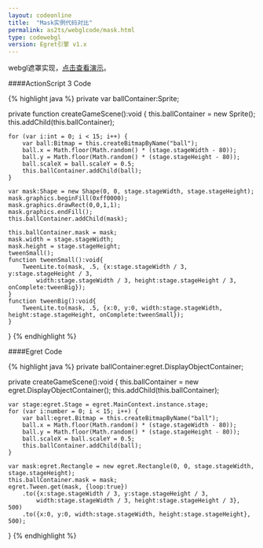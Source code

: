 ```yaml
---
layout: codeonline
title:  "Mask实例代码对比"
permalink: as2ts/webglcode/mask.html
type: codewebgl
version: Egret引擎 v1.x
---
```


webgl遮罩实现，<a href="http://static.egret-labs.org/egret-game/webgl/mask/launcher/release.html" target="_blank">点击查看演示</a>。

####ActionScript 3 Code

{% highlight java  %}
private var ballContainer:Sprite;

private function createGameScene():void {
    this.ballContainer = new Sprite();
    this.addChild(this.ballContainer);

    for (var i:int = 0; i < 15; i++) {
        var ball:Bitmap = this.createBitmapByName("ball");
        ball.x = Math.floor(Math.random() * (stage.stageWidth - 80));
        ball.y = Math.floor(Math.random() * (stage.stageHeight - 80));
        ball.scaleX = ball.scaleY = 0.5;
        this.ballContainer.addChild(ball);
    }

    var mask:Shape = new Shape(0, 0, stage.stageWidth, stage.stageHeight);
    mask.graphics.beginFill(0xff0000);
    mask.graphics.drawRect(0,0,1,1);
    mask.graphics.endFill();
    this.ballContainer.addChild(mask);

    this.ballContainer.mask = mask;
    mask.width = stage.stageWidth;
    mask.height = stage.stageHeight;
    tweenSmall();
    function tweenSmall():void{
        TweenLite.to(mask, .5, {x:stage.stageWidth / 3, y:stage.stageHeight / 3,
            width:stage.stageWidth / 3, height:stage.stageHeight / 3, onComplete:tweenBig});
    }
    function tweenBig():void{
        TweenLite.to(mask, .5, {x:0, y:0, width:stage.stageWidth, height:stage.stageHeight, onComplete:tweenSmall});
    }
}
{% endhighlight %}

####Egret Code

{% highlight java  %}
private ballContainer:egret.DisplayObjectContainer;

private createGameScene():void {
    this.ballContainer = new egret.DisplayObjectContainer();
    this.addChild(this.ballContainer);

    var stage:egret.Stage = egret.MainContext.instance.stage;
    for (var i:number = 0; i < 15; i++) {
        var ball:egret.Bitmap = this.createBitmapByName("ball");
        ball.x = Math.floor(Math.random() * (stage.stageWidth - 80));
        ball.y = Math.floor(Math.random() * (stage.stageHeight - 80));
        ball.scaleX = ball.scaleY = 0.5;
        this.ballContainer.addChild(ball);
    }

    var mask:egret.Rectangle = new egret.Rectangle(0, 0, stage.stageWidth, stage.stageHeight);
    this.ballContainer.mask = mask;
    egret.Tween.get(mask, {loop:true})
        .to({x:stage.stageWidth / 3, y:stage.stageHeight / 3,
            width:stage.stageWidth / 3, height:stage.stageHeight / 3}, 500)
        .to({x:0, y:0, width:stage.stageWidth, height:stage.stageHeight}, 500);
}
{% endhighlight %}